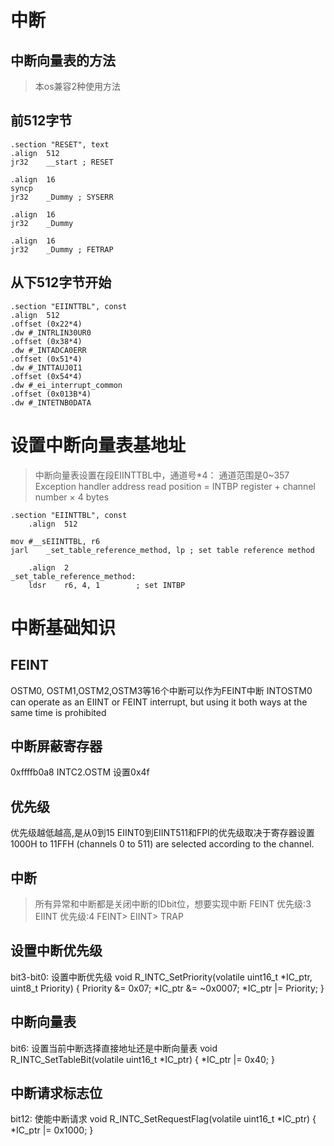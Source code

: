 # 中断
## 中断向量表的方法
> 本os兼容2种使用方法

## 前512字节
	.section "RESET", text
	.align	512
	jr32	__start ; RESET

	.align	16
	syncp
	jr32	_Dummy ; SYSERR

	.align	16
	jr32	_Dummy

	.align	16
	jr32	_Dummy ; FETRAP

##  从下512字节开始
    .section "EIINTTBL", const
	.align	512
	.offset (0x22*4)
	.dw	#_INTRLIN30UR0
	.offset (0x38*4)
	.dw	#_INTADCA0ERR
	.offset (0x51*4)
	.dw	#_INTTAUJ0I1
	.offset (0x54*4)
	.dw	#_ei_interrupt_common
	.offset (0x013B*4)
	.dw	#_INTETNB0DATA


# 设置中断向量表基地址
> 中断向量表设置在段EIINTTBL中，通道号*4： 通道范围是0~357
> Exception handler address read position = INTBP register + channel number × 4 bytes

```
.section "EIINTTBL", const
	.align	512

```

```
mov	#__sEIINTTBL, r6
jarl	_set_table_reference_method, lp ; set table reference method

	.align	2
_set_table_reference_method:
	ldsr	r6, 4, 1		; set INTBP
```

# 中断基础知识
## FEINT
OSTM0, OSTM1,OSTM2,OSTM3等16个中断可以作为FEINT中断
INTOSTM0 can operate as an EIINT or FEINT interrupt, but using it both ways at the same time is
prohibited

## 中断屏蔽寄存器
0xffffb0a8  INTC2.OSTM 设置0x4f

## 优先级
优先级越低越高,是从0到15
EIINT0到EIINT511和FPI的优先级取决于寄存器设置
1000H to 11FFH (channels 0 to 511) are selected according to the channel.

## 中断
>所有异常和中断都是关闭中断的IDbit位，想要实现中断
FEINT 优先级:3 
EIINT 优先级:4
FEINT> EIINT> TRAP

## 设置中断优先级
bit3-bit0: 设置中断优先级
void R_INTC_SetPriority(volatile uint16_t *IC_ptr, uint8_t Priority)
{
    Priority &= 0x07;
    *IC_ptr &= ~0x0007;
    *IC_ptr |= Priority;
}

## 中断向量表
bit6: 设置当前中断选择直接地址还是中断向量表
void R_INTC_SetTableBit(volatile uint16_t *IC_ptr)
{
    *IC_ptr |= 0x40;
}

## 中断请求标志位
bit12: 使能中断请求
void R_INTC_SetRequestFlag(volatile uint16_t *IC_ptr)
{
    *IC_ptr |= 0x1000;
}
